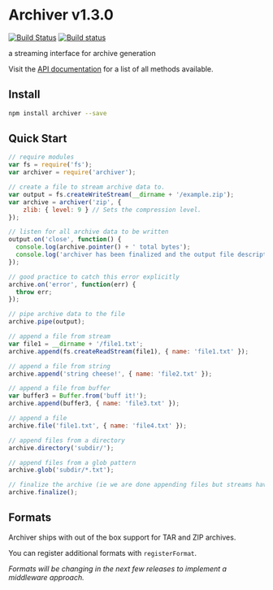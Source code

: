 # Archiver v1.3.0

[![Build Status](https://travis-ci.org/archiverjs/node-archiver.svg?branch=master)](https://travis-ci.org/archiverjs/node-archiver) [![Build status](https://ci.appveyor.com/api/projects/status/38kqu3yp159nodxe/branch/master?svg=true)](https://ci.appveyor.com/project/ctalkington/node-archiver/branch/master)

a streaming interface for archive generation

Visit the [API documentation](http://archiverjs.com/docs) for a list of all methods available.

## Install

```bash
npm install archiver --save
```

## Quick Start

```js
// require modules
var fs = require('fs');
var archiver = require('archiver');

// create a file to stream archive data to.
var output = fs.createWriteStream(__dirname + '/example.zip');
var archive = archiver('zip', {
    zlib: { level: 9 } // Sets the compression level.
});

// listen for all archive data to be written
output.on('close', function() {
  console.log(archive.pointer() + ' total bytes');
  console.log('archiver has been finalized and the output file descriptor has closed.');
});

// good practice to catch this error explicitly
archive.on('error', function(err) {
  throw err;
});

// pipe archive data to the file
archive.pipe(output);

// append a file from stream
var file1 = __dirname + '/file1.txt';
archive.append(fs.createReadStream(file1), { name: 'file1.txt' });

// append a file from string
archive.append('string cheese!', { name: 'file2.txt' });

// append a file from buffer
var buffer3 = Buffer.from('buff it!');
archive.append(buffer3, { name: 'file3.txt' });

// append a file
archive.file('file1.txt', { name: 'file4.txt' });

// append files from a directory
archive.directory('subdir/');

// append files from a glob pattern
archive.glob('subdir/*.txt');

// finalize the archive (ie we are done appending files but streams have to finish yet)
archive.finalize();
```

## Formats

Archiver ships with out of the box support for TAR and ZIP archives.

You can register additional formats with `registerFormat`.

_Formats will be changing in the next few releases to implement a middleware approach._